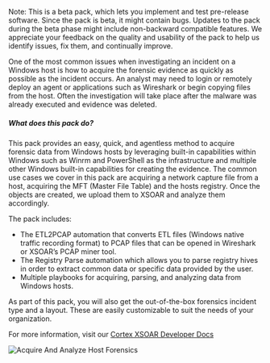 Note: This is a beta pack, which lets you implement and test pre-release software. Since the pack is beta, it might contain bugs. Updates to the pack during the beta phase might include non-backward compatible features. We appreciate your feedback on the quality and usability of the pack to help us identify issues, fix them, and continually improve.

One of the most common issues when investigating an incident on a Windows host is how to acquire the forensic evidence as quickly as possible as the incident occurs. An analyst may need to login or remotely deploy an agent or applications such as Wireshark or begin copying files from the host. Often the investigation will take place after the malware was already executed and evidence was deleted.

##### What does this pack do?
This pack provides an easy, quick, and agentless method to acquire forensic data from Windows hosts by leveraging built-in capabilities within Windows such as Winrm and PowerShell as the infrastructure and multiple other Windows built-in capabilities for creating the evidence.
The common use cases we cover in this pack are acquiring a network capture file from a host, acquiring the MFT (Master File Table) and the hosts registry. Once the objects are created, we upload them to XSOAR and analyze them accordingly.

The pack includes: 
- The ETL2PCAP automation that converts ETL files (Windows native traffic recording format) to PCAP files that can be opened in Wireshark or XSOAR’s PCAP miner tool.
- The Registry Parse automation which allows you to parse registry hives in order to extract common data or specific data provided by the user.
- Multiple playbooks for acquiring, parsing, and analyzing data from Windows hosts.

As part of this pack, you will also get the out-of-the-box forensics incident type and a layout. These are easily customizable to suit the needs of your organization.

For more information, visit our  [Cortex XSOAR Developer Docs](https://xsoar.pan.dev/docs/reference/playbooks/ps-remote-acquire-host-forensics)

![Acquire And Analyze Host Forensics](https://raw.githubusercontent.com/cvescan/cvescan/e65ec925252a4c1ca8be4e8b27fd04dcb86fcdda/Packs/WindowsForensicsPack/doc_files/PS-Remote__Acquire_Host_Forensics.png)
